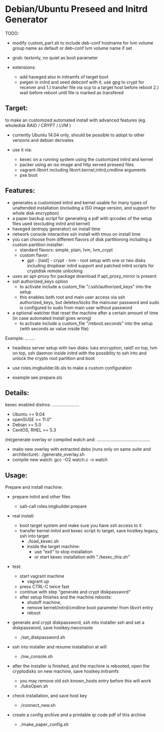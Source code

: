 Debian/Ubuntu Preseed and Initrd Generator
==========================================

TODO:
 * modify custom_part.sh to include 
   deb-conf hostname for lvm volume group name as default
   or deb-conf lvm volume name if set
 * grub: textonly, no quiet as boot parameter

 * extensions:
   * add haveged also in initramfs of target boot
   * pwgen in initrd and seed debconf with it, use gpg to crypt for receiver and 
      1.) transfer file via scp to a target host before reboot
      2.) wait before reboot until file is marked as transfered

Target:
-------

 to make an customized automated install with advanced features (eg. wholedisk RAID / CRYPT / LVM )

 * currently Ubuntu 14.04 only, should be possible to adopt to other versions and debian derivates

 * use it via:
   * kexec on a running system using the customized initrd and kernel
   * packer using an iso image and http served preseed files
   * vagrant-libvirt including libvirt.kernel,initrd,cmdline arguments
   * pxe boot

Features:
---------
 * generates a customized initrd and kernel usable for many types of unattended installation
   (including a ISO image version, and support for whole disk encryption)
 * a paper backup script for generating a pdf with qrcodes of the setup files used (excluding initrd and kernel)
 * haveged (entropy generator) on install time
 * network console interactive ssh install with tmux on install time
 * you can choose from different flavors of disk partitioning including a custom partition installer:
   * standard flavors: simple, plain, lvm, lvm_crypt
   * custom flavor:
     * gpt - [raid] - crypt - lvm - root setup with one or two disks
       including dropbear initrd support and patched initrd scripts for cryptdisk remote unlocking
 * uses an apt-proxy for package download if apt_proxy_mirror is present
 * ssh authorized_keys option
   * to activate include a custom_file "/.ssh/authorized_keys" into the setup
   * this enables both root and main user access via ssh authorized_keys, but deletes/locks the mainuser password
     and sudo is configured to sudo from main user without password
 * a optional watcher that reset the machine after a certain amount of time (in case automated install goes wrong)
   * to activate include a custom_file "/reboot.seconds" into the setup (with seconds as value inside file)

Example:
........

 * headless server setup with two disks:
  luks encryption, raid1 on top, lvm on top, 
  ssh daemon inside initrd with the possiblity to ssh into and unlock the crypto root partition and boot

 * use roles.imgbuilder.lib.sls to make a custom configuration
 * example see prepare.sls

Details:
--------

kexec enabled distros:
......................
 * Ubuntu   >= 9.04
 * openSUSE >= 11.0"
 * Debian   >= 5.0
 * CentOS,
   RHEL     >= 5.3

(re)generate overlay or compiled watch and:
...........................................
 * make new overlay with extracted debs (runs only on same suite and architecture): ./generate_overlay.sh
 * compile new watch: gcc -O2 watch.c -o watch

Usage:
------

Prepare and install machine:

 * prepare initrd and other files
   * salt-call roles.imgbuilder.prepare

 * real install:
   * boot target system and make sure you have ssh access to it
   * transfer kernel initrd and kexec script to target, save hostkey.legacy, ssh into target
     * ./load_kexec.sh
     * inside the target machine:
       * use "exit" to stop installation
       * or start kexec installation with "./kexec_this.sh"

 * test:
   * start vagrant machine
     * vagrant up
   * press CTRL-C twice fast
   * continue with step "generate and crypt diskpassword"
   * after setup finishes and the machine reboots:
     * shutoff machine, 
     * remove kernel/initrd/cmdline boot parameter from libvirt entry
     * reboot

 * generate and crypt diskpassword, ssh into installer ssh and set a diskpassword, save hostkey.nwconsole
   * ./set_diskpassword.sh

 * ssh into installer and resume installation at will
   * ./nw_console.sh

 * after the installer is finished, and the machine is rebooted, open the cryptodisks on new machine, save hostkey.initramfs
   * you may remove old ssh known_hosts entry before this will work
   * ./luksOpen.sh

 * check installation, and save host key
   * ./connect_new.sh

 * create a config archive and a printable qr code pdf of this archive
   * ./make_paper_config.sh
